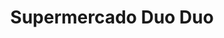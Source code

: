 ---
title: "Supermercado Duo Duo"
url: /ciudad-autonoma-de-buenos-aires/supermercado-duo-duo/
shop: Supermarkt
---